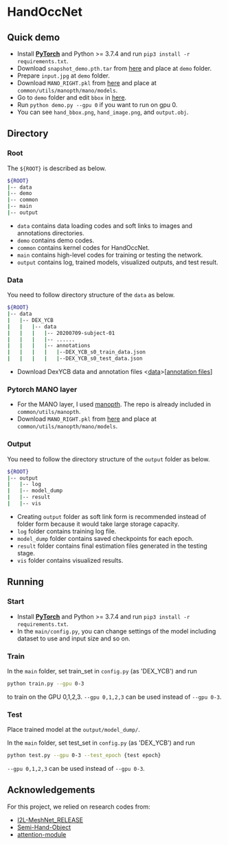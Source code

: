 # HandOccNet

## Quick demo

* Install **[PyTorch](https://pytorch.org)** and Python >= 3.7.4 and run `pip3 install -r requirements.txt`.
* Download `snapshot_demo.pth.tar` from [here](https://drive.google.com/drive/folders/1OlyV-qbzOmtQYdzV6dbQX4OtAU5ajBOa?usp=sharing) and place at `demo` folder.
* Prepare `input.jpg` at `demo` folder.
* Download `MANO_RIGHT.pkl` from [here](https://mano.is.tue.mpg.de/) and place at `common/utils/manopth/mano/models`.
* Go to `demo` folder and edit `bbox` in [here](https://github.com/namepllet/HandOccNet/blob/185492e0e5b08c47e37039c5d67e3f2b099a6f9e/demo/demo.py#L61).
* Run `python demo.py --gpu 0` if you want to run on gpu 0.
* You can see `hand_bbox.png`, `hand_image.png`, and `output.obj`.

## Directory

### Root

The `${ROOT}` is described as below.

```bash
${ROOT}  
|-- data  
|-- demo
|-- common  
|-- main  
|-- output  
```

* `data` contains data loading codes and soft links to images and annotations directories.  
* `demo` contains demo codes.
* `common` contains kernel codes for HandOccNet.  
* `main` contains high-level codes for training or testing the network.  
* `output` contains log, trained models, visualized outputs, and test result.  

### Data

You need to follow directory structure of the `data` as below.

```bash
${ROOT}  
|-- data  
|   |-- DEX_YCB
|   |   |-- data
|   |   |   |-- 20200709-subject-01
|   |   |   |-- ......
|   |   |   |-- annotations
|   |   |   |   |--DEX_YCB_s0_train_data.json
|   |   |   |   |--DEX_YCB_s0_test_data.json
```

* Download DexYCB data and annotation files <[data](https://dex-ycb.github.io/)>[[annotation files](https://drive.google.com/drive/folders/1pmRpgv38PXvlLOODtoxpTYnIpYTkNV6b?usp=sharing)]

### Pytorch MANO layer

* For the MANO layer, I used [manopth](https://github.com/hassony2/manopth). The repo is already included in `common/utils/manopth`.
* Download `MANO_RIGHT.pkl` from [here](https://mano.is.tue.mpg.de/) and place at `common/utils/manopth/mano/models`.

### Output  

You need to follow the directory structure of the `output` folder as below.  

```bash
${ROOT}  
|-- output  
|   |-- log  
|   |-- model_dump  
|   |-- result  
|   |-- vis  
```  

* Creating `output` folder as soft link form is recommended instead of folder form because it would take large storage capacity.  
* `log` folder contains training log file.  
* `model_dump` folder contains saved checkpoints for each epoch.  
* `result` folder contains final estimation files generated in the testing stage.  
* `vis` folder contains visualized results.  

## Running

### Start  

* Install **[PyTorch](https://pytorch.org)** and Python >= 3.7.4 and run `pip3 install -r requirements.txt`.
* In the `main/config.py`, you can change settings of the model including dataset to use and input size and so on.  

### Train  

In the `main` folder, set train_set in `config.py` (as 'DEX_YCB') and run  

```bash  
python train.py --gpu 0-3
```  

to train on the GPU 0,1,2,3. `--gpu 0,1,2,3` can be used instead of `--gpu 0-3`.

### Test  

Place trained model at the `output/model_dump/`.
  
In the `main` folder, set test_set in `config.py` (as 'DEX_YCB') and run  

```bash  
python test.py --gpu 0-3 --test_epoch {test epoch}  
```  

`--gpu 0,1,2,3` can be used instead of `--gpu 0-3`.

## Acknowledgements

For this project, we relied on research codes from:

* [I2L-MeshNet_RELEASE](https://github.com/mks0601/I2L-MeshNet_RELEASE)
* [Semi-Hand-Object](https://github.com/stevenlsw/Semi-Hand-Object)
* [attention-module](https://github.com/Jongchan/attention-module)
